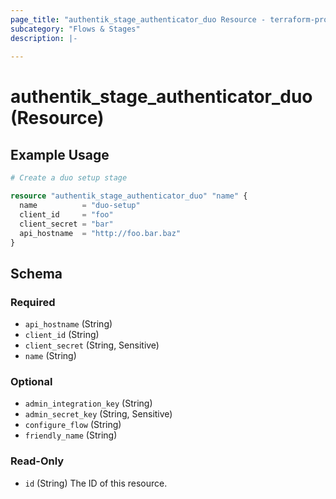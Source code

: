 ```yaml
---
page_title: "authentik_stage_authenticator_duo Resource - terraform-provider-authentik"
subcategory: "Flows & Stages"
description: |-
  
---
```


# authentik_stage_authenticator_duo (Resource)




## Example Usage

```terraform
# Create a duo setup stage

resource "authentik_stage_authenticator_duo" "name" {
  name          = "duo-setup"
  client_id     = "foo"
  client_secret = "bar"
  api_hostname  = "http://foo.bar.baz"
}
```

<!-- schema generated by tfplugindocs -->
## Schema

### Required

- `api_hostname` (String)
- `client_id` (String)
- `client_secret` (String, Sensitive)
- `name` (String)

### Optional

- `admin_integration_key` (String)
- `admin_secret_key` (String, Sensitive)
- `configure_flow` (String)
- `friendly_name` (String)

### Read-Only

- `id` (String) The ID of this resource.
